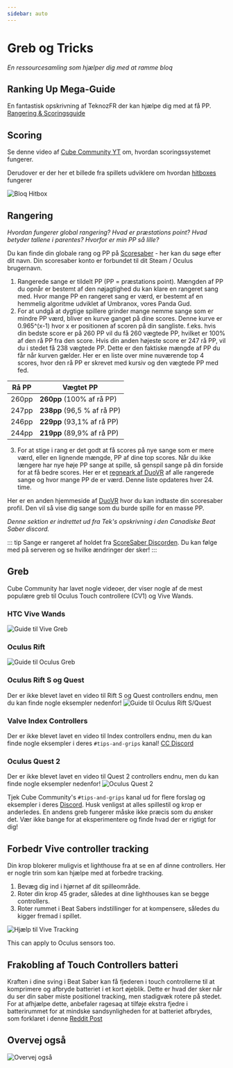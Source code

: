 ```yaml
---
sidebar: auto
---
```


# Greb og Tricks
_En ressourcesamling som hjælper dig med at ramme bloq_

## Ranking Up Mega-Guide
En fantastisk opskrivning af TeknozFR der kan hjælpe dig med at få PP. [Rangering & Scoringsguide](./ranking-guide)

## Scoring
Se denne video af [Cube Community YT](https://www.youtube.com/channel/UCdG9zS8jVcQIKl7plwWXUkg) om, hvordan scoringssystemet fungerer.

<YouTube url='https://www.youtube.com/watch?v=rVbXCGddspA' />

Derudover er der her et billede fra spillets udviklere om hvordan [hitboxes](https://twitter.com/Split82/status/979365834324889600) fungerer

![Bloq Hitbox](~@images/mapping/hitbox-from-split.jpg)

## Rangering
*Hvordan fungerer global rangering? Hvad er præstations point? Hvad betyder tallene i parentes? Hvorfor er min PP så lille?*

Du kan finde din globale rang og PP på [Scoresaber](https://scoresaber.com/global) - her kan du søge efter dit navn. Din scoresaber konto er forbundet til dit Steam / Oculus brugernavn.

1. Rangerede sange er tildelt PP (PP = præstations point). Mængden af PP du opnår er bestemt af den nøjagtighed du kan klare en rangeret sang med. Hvor mange PP en rangeret sang er værd, er bestemt af en hemmelig algoritme udviklet af Umbranox, vores Panda Gud.
2. For at undgå at dygtige spillere grinder mange nemme sange som er mindre PP værd, bliver en kurve ganget på dine scores. Denne kurve er 0.965^(x-1) hvor x er positionen af scoren på din sangliste. f.eks. hvis din bedste score er på 260 PP vil du få 260 vægtede PP, hvilket er 100% af den rå PP fra den score. Hvis din anden højeste score er 247 rå PP, vil du i stedet få 238 vægtede PP. Dette er den faktiske mængde af PP du får når kurven gælder. Her er en liste over mine nuværende top 4 scores, hvor den rå PP er skrevet med kursiv og den vægtede PP med fed.

| Rå PP | Vægtet PP                   |
| ----- | --------------------------- |
| 260pp | **260pp** (100% af rå PP)   |
| 247pp | **238pp** (96,5 % af rå PP) |
| 246pp | **229pp** (93,1% af rå PP)  |
| 244pp | **219pp**  (89,9% af rå PP) |

3. For at stige i rang er det godt at få scores på nye sange som er mere værd, eller en lignende mængde, PP af dine top scores. Når du ikke længere har nye høje PP sange at spille, så genspil sange på din forside for at få bedre scores. Her er et [regneark af DuoVR](https://docs.google.com/spreadsheets/d/1ufWgF2tWS0gD3pIr0_d37EkIcmCrUy1x6hyzPEZDPNc/edit#gid=1775412672) af alle rangerede sange og hvor mange PP de er værd. Denne liste opdateres hver 24. time.

Her er en anden hjemmeside af [DuoVR](https://duovr.github.io/BigPP/) hvor du kan indtaste din scoresaber profil. Den vil så vise dig sange som du burde spille for en masse PP.

*Denne sektion er indrettet ud fra Tek's opskrivning i den Canadiske Beat Saber discord.*

::: tip Sange er rangeret af holdet fra [ScoreSaber Discorden](https://discord.gg/WpuDMwU). Du kan følge med på serveren og se hvilke ændringer der sker! :::

## Greb
Cube Community har lavet nogle videoer, der viser nogle af de mest populære greb til Oculus Touch controllere (CV1) og Vive Wands.

### HTC Vive Wands
<YouTube url='https://www.youtube.com/watch?v=G7x_wb7RrgU' />

![Guide til Vive Greb](~@images/grips-and-tricks/vive-grips-guide.jpg)

### Oculus Rift
<YouTube url='https://www.youtube.com/watch?v=XFt90q69aEA' />

![Guide til Oculus Greb](~@images/grips-and-tricks/oculus-grips-guide.jpg)

### Oculus Rift S og Quest
Der er ikke blevet lavet en video til Rift S og Quest controllers endnu, men du kan finde nogle eksempler nedenfor! ![Guide til Oculus Rift S/Quest](~@images/grips-and-tricks/touch2-grips.jpg)

### Valve Index Controllers
Der er ikke blevet lavet en video til Index controllers endnu, men du kan finde nogle eksempler i deres `#tips-and-grips` kanal! [CC Discord](https://discord.gg/dwe8mbC)

### Oculus Quest 2
Der er ikke blevet lavet en video til Quest 2 controllers endnu, men du kan finde nogle eksempler nedenfor! ![Oculus Quest 2](~@images/grips-and-tricks/touch3-grips.jpg)

Tjek Cube Community's `#tips-and-grips` kanal ud for flere forslag og eksempler i deres [Discord](https://discord.gg/dwe8mbC). Husk venligst at alles spillestil og krop er anderledes. En andens greb fungerer måske ikke præcis som du ønsker det. Vær ikke bange for at eksperimentere og finde hvad der er rigtigt for dig!

## Forbedr Vive controller tracking
Din krop blokerer muligvis et lighthouse fra at se en af dinne controllers. Her er nogle trin som kan hjælpe med at forbedre tracking.

1. Bevæg dig ind i hjørnet af dit spilleområde.
2. Roter din krop 45 grader, således at dine lighthouses kan se begge controllers.
3. Roter rummet i Beat Sabers indstillinger for at kompensere, således du kigger fremad i spillet.

![Hjælp til Vive Tracking](~@images/grips-and-tricks/vive-tracking-help.gif)

This can apply to Oculus sensors too.

## Frakobling af Touch Controllers batteri
Kraften i dine sving i Beat Saber kan få fjederen i touch controllerne til at komprimere og afbryde batteriet i et kort øjeblik. Dette er hvad der sker når du ser din saber miste positionel tracking, men stadigvæk rotere på stedet. For at afhjælpe dette, anbefaler ragesaq at tilføje ekstra fjedre i batterirummet for at mindske sandsynligheden for at batteriet afbrydes, som forklaret i denne [Reddit Post](https://www.reddit.com/r/oculus/comments/a2h7o4/psa_adding_an_additional_spring_to_the_battery/?st=JR9Q7OEZ&sh=a7a3d091)

## Overvej også
![Overvej også](~@images/grips-and-tricks/allow-adequate-room-around-you-during-game-play-put-on-27689465.png)
